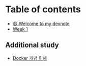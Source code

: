 # Table of contents

* [😄 Welcome to my devnote](README.md)
* [Week 1](week-1.md)

## Additional study

* [Docker 개념 이해](additional-study/docker.md)
